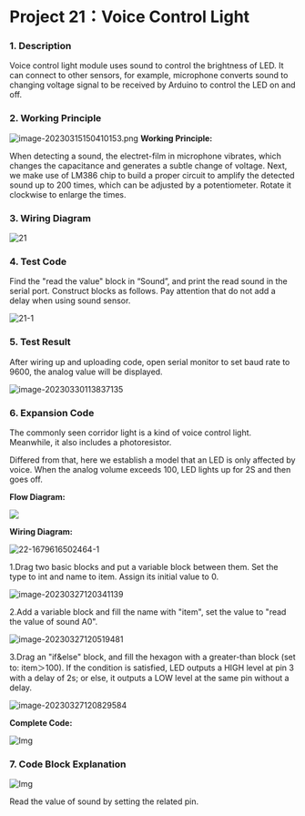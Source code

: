 # **Project 21：Voice Control Light**

### **1. Description**
Voice control light module uses sound to control the brightness of LED. It can connect to other sensors, for example, microphone converts sound to changing voltage signal to be received by Arduino to control the LED on and off.

### **2. Working Principle**

![image-20230315150410153.png](media/image-20230315150410153.png)
**Working Principle:** 

When detecting a sound, the electret-film in microphone vibrates, which changes the capacitance and generates a subtle change of voltage. 
Next, we make use of LM386 chip to build a proper circuit to amplify the detected sound up to 200 times, which can be adjusted by a potentiometer. Rotate it clockwise to enlarge the times. 

### **3. Wiring Diagram**

![21](./media/21.jpg)

### **4. Test Code**

Find the "read the value" block in “Sound”, and print the read sound in the serial port. Construct blocks as follows. Pay attention that do not add a delay when using sound sensor.

![21-1](./media/21-1.png)

### **5. Test Result**

After wiring up and uploading code, open serial monitor to set baud rate to 9600, the analog value will be displayed.

![image-20230330113837135](./media/image-20230330113837135.png)

### **6. Expansion Code**

The commonly seen corridor light is a kind of voice control light. Meanwhile, it also includes a photoresistor. 

Differed from that, here we establish a model that an LED is only affected by voice. When the analog volume exceeds 100, LED lights up for 2S and then goes off.

**Flow Diagram:**

![](./media/1679540516529-57.png)

**Wiring Diagram:**

![22-1679616502464-1](./media/22-1679616502464-1.jpg)

1.Drag two basic blocks and put a variable block between them. Set the type to int and name to item. Assign its initial value to 0.

![image-20230327120341139](./media/image-20230327120341139.png)

2.Add a variable block and fill the name with "item", set the value to "read the value of sound A0".

![image-20230327120519481](./media/image-20230327120519481.png)

3.Drag an "if&else" block, and fill the hexagon with a greater-than block (set to: item＞100). If the condition is satisfied, LED outputs a HIGH level at pin 3 with a delay of 2s; or else, it outputs a LOW level at the same pin without a delay. 

![image-20230327120829584](./media/image-20230327120829584.png)

**Complete Code:**

![Img](./media/img-20230313100054.png)



### **7. Code Block Explanation**

![Img](./media/img-20230313095907.png)

Read the value of sound by setting the related pin.





